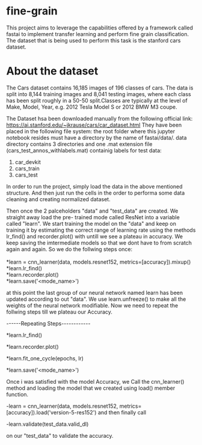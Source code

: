 # fine-grain
This project aims to leverage the capabilities offered by a framework called fastai
to implement transfer learning and perform fine grain classification. 
The dataset that is being used to perform this task is the stanford cars dataset. 

# About the dataset
The Cars dataset contains 16,185 images of 196 classes of cars. 
The data is split into 8,144 training images and 8,041 testing images, where each 
class has been split roughly in a 50-50 split.Classes are typically at the level
of Make, Model, Year, e.g. 2012 Tesla Model S or 2012 BMW M3 coupe.

The Dataset hsa been downloaded manually from the following official link:
https://ai.stanford.edu/~jkrause/cars/car_dataset.html
They have been placed in the following file system:
the root folder where this jupyter notebook resides must have a directory by the name 
of fastai/data/.
data directory contains 3 directories and one .mat extension file (cars_test_annos_withlabels.mat)
containig labels for test data: 
1. car_devkit
2. cars_train
3. cars_test

In order to run the project, simply load the data in the above mentioned structure.
And then just run the cells in the order to performa some data cleaning and creating normalized 
dataset.

Then once the 2 palceholders "data" and "test_data" are created. We straight away load the pre-
trained mode called ResNet into a variable called "learn".
We start training the model on the "data" and keep on training it by estimating the correct range 
of learning rate using the methods lr_find() and recorder.plot() with untill we see a plateau in accuracy.
We keep saving the imtermediate models so that we dont have to from scratch again and again. 
So we do the follwing steps once:<br/>
<br/>
*learn = cnn_learner(data, models.resnet152, metrics=[accuracy]).mixup() <br/>
*learn.lr_find()<br/>
*learn.recorder.plot()<br/>
*learn.save('<mode_name>')<br/>


at this point the last group of our neural network named learn has been updated according to out "data".
We use learn.unfreeze() to make all the weights of the neural network modifiable.
Now we need to repeat the follwing steps till we plateau our Accuracy.<br/>

------Repeating Steps------------<br/>

*learn.lr_find()<br/>


*learn.recorder.plot()<br/>


*learn.fit_one_cycle(epochs, lr)<br/>


*learn.save('<mode_name>')<br/>

Once i was satisfied with the model Accuracy, we Call the cnn_learner() method and 
loading the model that we created using load() member function. 


-learn = cnn_learner(data, models.resnet152, metrics=[accuracy]).load('version-5-res152')
and then finally call 


-learn.validate(test_data.valid_dl)


on our "test_data" to validate the accuracy.







